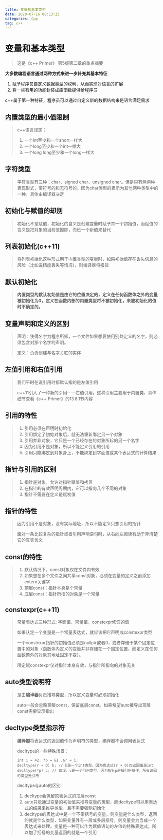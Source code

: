 ```yaml
---
title: 变量和基本类型
date: 2020-07-16 08:13:25
categories: Cpp
tag: c++
---
```


# 变量和基本类型

> 这是《c++ Primer》 第5版第二章的重点摘要

**大多数编程语言通过两种方式来进一步补充其基本特征**

1. 赋予程序员自定义数据类型的权利，从而实现对语言的扩展
2. 将一些有用的功能封装成库函数提供给程序员

c++属于第一种特征，程序员可以通过自定义新的数据结构来是语言满足需求

## 内置类型的最小值限制

>  c++语言规定：
>
> 1. 一个int至少和一个short一样大
> 2. 一个long至少和一个int一样大
> 3. 一个long long至少和一个long一样大

## 字符类型

> 字符类型有三种：char、signed char、unsigned char。但是只有两两种表现形式，带符号的和无符号的。因为char类型的表示为其他两种类型中的一种，具体由编译器决定

## 初始化与赋值的却别

> 初始化不是赋值，初始化的含义是创建变量时赋予其一个初始值，而赋值的含义是把对象的当前值擦除，而已一个新值来替代

## 列表初始化(c++11)

> 将列表初始化这种形式用于内置类型的变量时，如果初始值存在丢失信息的风险（比如说精度丢失等情况），则编译器将报错

## 默认初始化

> **内置类型的默认初始值是由它的位置决定的，定义在任何函数体之外的变量被初始化为0，定义在函数内部的内置类型将不被初始化，未被初始化的值时不确定的。**

## 变量声明和定义的区别

> 声明：使得名字为程序所知，一个文件如果想要使用别处定义的名字，则必须包含对那个名字的声明。
>
> 定义：负责创建与名字关联的实体

## 左值引用和右值引用

> 我们平时在说引用时都默认指的是左值引用
>
> c++11引入了一种新的引用——右值引用。这种引用主要用于内置类，具体细节查看《c++ Primer》的13.6.1节内容

## 引用的特性

> 1. 引用必须在声明时初始化
> 2. 引用绑定了初始对象后，就无法重新绑定另一个对象
> 3. 引用并非对象，它只是一个已经存在的对象所起的另一个名字
> 4. 因为引用不是对象，所以不能定义引用的引用
> 5. 引用只能绑定到对象身上，不能绑定到字面值或某个表达式的计算结果

## 指针与引用的区别

> 1. 指针是对象，允许对指针赋值和拷贝
> 2. 在指针的有效声明周期内，它可以指向几个不同的对象
> 3. 指针不需要在定义是赋初值

## 指针的特性

> 因为引用不是对象，没有实际地址，所以不能定义只想引用的指针
>
> 面对一条比较复杂的指针或者引用声明语句时，从右向左阅读有助于弄清楚它的真实含义

## const的特性

> 1. 默认情况下，const对象仅在文件内有效
> 2. 如果想在多个文件之间共享const对象，必须在变量的定义之前添加extern关键字
> 3. 顶层const：指针本身是个常量
> 4. 底层const：指针所指的对象是一个常量

## constexpr(c++11)

> 常量表达式三种形式: 字面值，常量值，constexpr修饰的值
>
> 如果认定一个变量是一个常量表达式，就应该把它声明成constexpr类型
>
> 一个constexpr指针的初始值必须是nullptr或者0，或者存储于某个固定位置中的对象（函数体内定义的变量并非存储在一个固定位置，而定义在任何函数题外的对象其地址固定不变）。
>
> 限定赋constexpr仅对指针本身有效，与指针所指向的对象无关

## auto类型说明符

> 是由**编译器**负责推导类型，所以定义变量时必须初始化
>
> auto一般会忽略顶层const，保留底层const。如果希望auto推导出顶层const需要显示指出

## decltype类型指示符

> **编译器**将表达式的返回值作为声明符的类型，编译器不会调用表达式
>
> decltype的一些特殊场景：
>
> ```
> int i = 42, *p = &i ,&r = i;
> decltype(r + 0) b; // b是一个int类型，因为表达式(r + 0)的返回值是int
> decltype(*p) c; // 错误，c是一个引用类型，因为指针p是解引用操作，所有返回的类型是引用
> ```
>
> decltype与auto的区别
>
> 1. decltype会保留原表达式的顶层const
> 2. auto只能通过变量的初始值来推导变量的类型，而decltype可以用表达式的结果来推导类型，且不需要强制初始化
> 3. decltype的表达式中是一个不带括号的变量，则变量是什么类型，返回的就是什么类型，如果变量外有一层或多层括号，则变量会为当成一个表达式来处理。变量是一种可以作为赋值语句的左值的特殊表达式，所以加了括号的变量返回的就是一个引用
